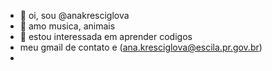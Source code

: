 - 👋 oi, sou @anakresciglova
- 👀 amo musica, animais
- 🌱 estou interessada em aprender codigos
-   meu gmail de contato e (ana.kresciglova@escila.pr.gov.br)  
-

